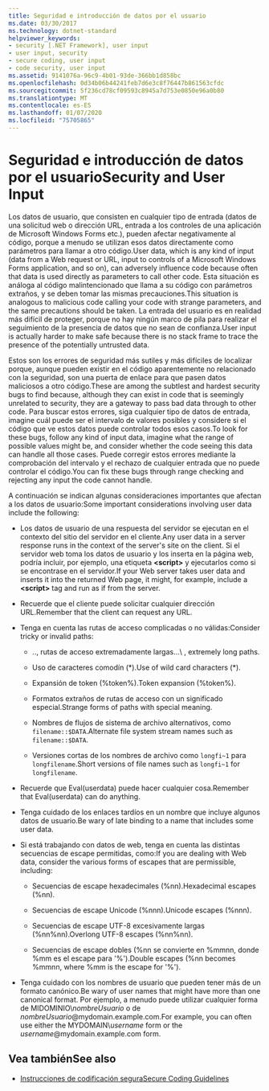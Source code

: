 ```yaml
---
title: Seguridad e introducción de datos por el usuario
ms.date: 03/30/2017
ms.technology: dotnet-standard
helpviewer_keywords:
- security [.NET Framework], user input
- user input, security
- secure coding, user input
- code security, user input
ms.assetid: 9141076a-96c9-4b01-93de-366bb1d858bc
ms.openlocfilehash: 0d34b06b44241feb7d6e3c8f76447b861563cfdc
ms.sourcegitcommit: 5f236cd78cf09593c8945a7d753e0850e96a0b80
ms.translationtype: MT
ms.contentlocale: es-ES
ms.lasthandoff: 01/07/2020
ms.locfileid: "75705865"
---
```

# <a name="security-and-user-input"></a><span data-ttu-id="4537f-102">Seguridad e introducción de datos por el usuario</span><span class="sxs-lookup"><span data-stu-id="4537f-102">Security and User Input</span></span>

<span data-ttu-id="4537f-103">Los datos de usuario, que consisten en cualquier tipo de entrada (datos de una solicitud web o dirección URL, entrada a los controles de una aplicación de Microsoft Windows Forms etc.), pueden afectar negativamente al código, porque a menudo se utilizan esos datos directamente como parámetros para llamar a otro código.</span><span class="sxs-lookup"><span data-stu-id="4537f-103">User data, which is any kind of input (data from a Web request or URL, input to controls of a Microsoft Windows Forms application, and so on), can adversely influence code because often that data is used directly as parameters to call other code.</span></span> <span data-ttu-id="4537f-104">Esta situación es análoga al código malintencionado que llama a su código con parámetros extraños, y se deben tomar las mismas precauciones.</span><span class="sxs-lookup"><span data-stu-id="4537f-104">This situation is analogous to malicious code calling your code with strange parameters, and the same precautions should be taken.</span></span> <span data-ttu-id="4537f-105">La entrada del usuario es en realidad más difícil de proteger, porque no hay ningún marco de pila para realizar el seguimiento de la presencia de datos que no sean de confianza.</span><span class="sxs-lookup"><span data-stu-id="4537f-105">User input is actually harder to make safe because there is no stack frame to trace the presence of the potentially untrusted data.</span></span>

<span data-ttu-id="4537f-106">Estos son los errores de seguridad más sutiles y más difíciles de localizar porque, aunque pueden existir en el código aparentemente no relacionado con la seguridad, son una puerta de enlace para que pasen datos maliciosos a otro código.</span><span class="sxs-lookup"><span data-stu-id="4537f-106">These are among the subtlest and hardest security bugs to find because, although they can exist in code that is seemingly unrelated to security, they are a gateway to pass bad data through to other code.</span></span> <span data-ttu-id="4537f-107">Para buscar estos errores, siga cualquier tipo de datos de entrada, imagine cuál puede ser el intervalo de valores posibles y considere si el código que ve estos datos puede controlar todos esos casos.</span><span class="sxs-lookup"><span data-stu-id="4537f-107">To look for these bugs, follow any kind of input data, imagine what the range of possible values might be, and consider whether the code seeing this data can handle all those cases.</span></span> <span data-ttu-id="4537f-108">Puede corregir estos errores mediante la comprobación del intervalo y el rechazo de cualquier entrada que no puede controlar el código.</span><span class="sxs-lookup"><span data-stu-id="4537f-108">You can fix these bugs through range checking and rejecting any input the code cannot handle.</span></span>

<span data-ttu-id="4537f-109">A continuación se indican algunas consideraciones importantes que afectan a los datos de usuario:</span><span class="sxs-lookup"><span data-stu-id="4537f-109">Some important considerations involving user data include the following:</span></span>

- <span data-ttu-id="4537f-110">Los datos de usuario de una respuesta del servidor se ejecutan en el contexto del sitio del servidor en el cliente.</span><span class="sxs-lookup"><span data-stu-id="4537f-110">Any user data in a server response runs in the context of the server's site on the client.</span></span> <span data-ttu-id="4537f-111">Si el servidor web toma los datos de usuario y los inserta en la página web, podría incluir, por ejemplo, una etiqueta **\<script>** y ejecutarlos como si se encontrase en el servidor.</span><span class="sxs-lookup"><span data-stu-id="4537f-111">If your Web server takes user data and inserts it into the returned Web page, it might, for example, include a **\<script>** tag and run as if from the server.</span></span>

- <span data-ttu-id="4537f-112">Recuerde que el cliente puede solicitar cualquier dirección URL.</span><span class="sxs-lookup"><span data-stu-id="4537f-112">Remember that the client can request any URL.</span></span>

- <span data-ttu-id="4537f-113">Tenga en cuenta las rutas de acceso complicadas o no válidas:</span><span class="sxs-lookup"><span data-stu-id="4537f-113">Consider tricky or invalid paths:</span></span>

  - <span data-ttu-id="4537f-114">..\, rutas de acceso extremadamente largas.</span><span class="sxs-lookup"><span data-stu-id="4537f-114">..\ , extremely long paths.</span></span>

  - <span data-ttu-id="4537f-115">Uso de caracteres comodín (\*).</span><span class="sxs-lookup"><span data-stu-id="4537f-115">Use of wild card characters (\*).</span></span>

  - <span data-ttu-id="4537f-116">Expansión de token (%token%).</span><span class="sxs-lookup"><span data-stu-id="4537f-116">Token expansion (%token%).</span></span>

  - <span data-ttu-id="4537f-117">Formatos extraños de rutas de acceso con un significado especial.</span><span class="sxs-lookup"><span data-stu-id="4537f-117">Strange forms of paths with special meaning.</span></span>

  - <span data-ttu-id="4537f-118">Nombres de flujos de sistema de archivo alternativos, como `filename::$DATA`.</span><span class="sxs-lookup"><span data-stu-id="4537f-118">Alternate file system stream names such as `filename::$DATA`.</span></span>

  - <span data-ttu-id="4537f-119">Versiones cortas de los nombres de archivo como `longfi~1` para `longfilename`.</span><span class="sxs-lookup"><span data-stu-id="4537f-119">Short versions of file names such as `longfi~1` for `longfilename`.</span></span>

- <span data-ttu-id="4537f-120">Recuerde que Eval(userdata) puede hacer cualquier cosa.</span><span class="sxs-lookup"><span data-stu-id="4537f-120">Remember that Eval(userdata) can do anything.</span></span>

- <span data-ttu-id="4537f-121">Tenga cuidado de los enlaces tardíos en un nombre que incluye algunos datos de usuario.</span><span class="sxs-lookup"><span data-stu-id="4537f-121">Be wary of late binding to a name that includes some user data.</span></span>

- <span data-ttu-id="4537f-122">Si está trabajando con datos de web, tenga en cuenta las distintas secuencias de escape permitidas, como:</span><span class="sxs-lookup"><span data-stu-id="4537f-122">If you are dealing with Web data, consider the various forms of escapes that are permissible, including:</span></span>

  - <span data-ttu-id="4537f-123">Secuencias de escape hexadecimales (%nn).</span><span class="sxs-lookup"><span data-stu-id="4537f-123">Hexadecimal escapes (%nn).</span></span>

  - <span data-ttu-id="4537f-124">Secuencias de escape Unicode (%nnn).</span><span class="sxs-lookup"><span data-stu-id="4537f-124">Unicode escapes (%nnn).</span></span>

  - <span data-ttu-id="4537f-125">Secuencias de escape UTF-8 excesivamente largas (%nn%nn).</span><span class="sxs-lookup"><span data-stu-id="4537f-125">Overlong UTF-8 escapes (%nn%nn).</span></span>

  - <span data-ttu-id="4537f-126">Secuencias de escape dobles (%nn se convierte en %mmnn, donde %mm es el escape para '%').</span><span class="sxs-lookup"><span data-stu-id="4537f-126">Double escapes (%nn becomes %mmnn, where %mm is the escape for '%').</span></span>

- <span data-ttu-id="4537f-127">Tenga cuidado con los nombres de usuario que pueden tener más de un formato canónico.</span><span class="sxs-lookup"><span data-stu-id="4537f-127">Be wary of user names that might have more than one canonical format.</span></span> <span data-ttu-id="4537f-128">Por ejemplo, a menudo puede utilizar cualquier forma de MIDOMINIO\\*nombreUsuario* o de *nombreUsuario*@mydomain.example.com.</span><span class="sxs-lookup"><span data-stu-id="4537f-128">For example, you can often use either the MYDOMAIN\\*username* form or the *username*@mydomain.example.com form.</span></span>

## <a name="see-also"></a><span data-ttu-id="4537f-129">Vea también</span><span class="sxs-lookup"><span data-stu-id="4537f-129">See also</span></span>

- [<span data-ttu-id="4537f-130">Instrucciones de codificación segura</span><span class="sxs-lookup"><span data-stu-id="4537f-130">Secure Coding Guidelines</span></span>](../../../docs/standard/security/secure-coding-guidelines.md)
